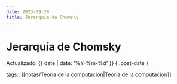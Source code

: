 ```yaml
---
date: 2023-09-28
title: Jerarquía de Chomsky
---
```


# Jerarquía de Chomsky

Actualizado: {{ date | date: '%Y-%m-%d' }} { .post-date }

tags:: [[notas/Teoría de la computación|Teoría de la computación]]
